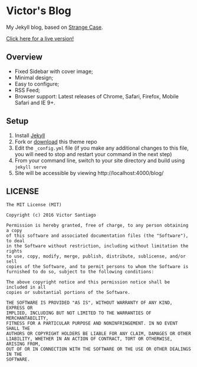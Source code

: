 Victor's Blog
============

My Jekyll blog, based on [Strange Case](https://github.com/thephuse/strange_case).

[Click here for a live version!](http://victorsantiago.me/blog)


## Overview 

* Fixed Sidebar with cover image;
* Minimal design;
* Easy to configure;
* RSS Feed;
* Browser support: Latest releases of Chrome, Safari, Firefox, Mobile Safari and IE 9+.


## Setup

1. Install [Jekyll](http://jekyllrb.com/)
2. Fork or [download](https://github.com/Victor-DS/blog) this theme repo
3. Edit the `_config.yml` file (if you make any additional changes to this file, you will need to stop and restart your command in the next step)
4. From your command line, switch to your site directory and build using `jekyll serve`
5. Site will be accessible by viewing http://localhost:4000/blog/


## LICENSE
```
The MIT License (MIT)

Copyright (c) 2016 Victor Santiago

Permission is hereby granted, free of charge, to any person obtaining a copy
of this software and associated documentation files (the "Software"), to deal
in the Software without restriction, including without limitation the rights
to use, copy, modify, merge, publish, distribute, sublicense, and/or sell
copies of the Software, and to permit persons to whom the Software is
furnished to do so, subject to the following conditions:

The above copyright notice and this permission notice shall be included in all
copies or substantial portions of the Software.

THE SOFTWARE IS PROVIDED "AS IS", WITHOUT WARRANTY OF ANY KIND, EXPRESS OR
IMPLIED, INCLUDING BUT NOT LIMITED TO THE WARRANTIES OF MERCHANTABILITY,
FITNESS FOR A PARTICULAR PURPOSE AND NONINFRINGEMENT. IN NO EVENT SHALL THE
AUTHORS OR COPYRIGHT HOLDERS BE LIABLE FOR ANY CLAIM, DAMAGES OR OTHER
LIABILITY, WHETHER IN AN ACTION OF CONTRACT, TORT OR OTHERWISE, ARISING FROM,
OUT OF OR IN CONNECTION WITH THE SOFTWARE OR THE USE OR OTHER DEALINGS IN THE
SOFTWARE.
```
